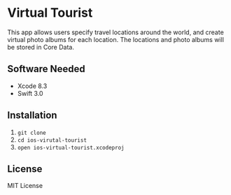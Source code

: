 # Virtual Tourist

This app allows users specify travel locations around the world, and create virtual photo albums for each location. The locations and photo albums will be stored in Core Data.

## Software Needed

- Xcode 8.3
- Swift 3.0

## Installation

1. `git clone `
2. `cd ios-virutal-tourist`
3. `open ios-virtual-tourist.xcodeproj`

## License
MIT License
